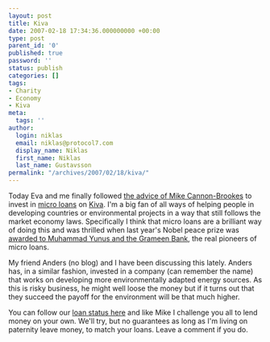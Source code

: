 ```yaml
---
layout: post
title: Kiva
date: 2007-02-18 17:34:36.000000000 +00:00
type: post
parent_id: '0'
published: true
password: ''
status: publish
categories: []
tags:
- Charity
- Economy
- Kiva
meta:
  tags: ''
author:
  login: niklas
  email: niklas@protocol7.com
  display_name: Niklas
  first_name: Niklas
  last_name: Gustavsson
permalink: "/archives/2007/02/18/kiva/"
---
```

Today Eva and me finally followed [the advice of Mike Cannon-Brookes](http://blogs.atlassian.com/rebelutionary/archives/2007/01/kiva_is_truly_extraordinary.html) to invest in [micro loans](http://en.wikipedia.org/wiki/Micro_loans) on [Kiva](http://kiva.org). I'm a big fan of all ways of helping people in developing countries or environmental projects in a way that still follows the market economy laws. Specifically I think that micro loans are a brilliant way of doing this and was thrilled when last year's Nobel peace prize was [awarded to Muhammad Yunus and the Grameen Bank](http://nobelprize.org/nobel_prizes/peace/laureates/2006/), the real pioneers of micro loans.

My friend Anders (no blog) and I have been discussing this lately. Anders has, in a similar fashion, invested in a company (can remember the name) that works on developing more environmentally adapted energy sources. As this is risky business, he might well loose the money but if it turns out that they succeed the payoff for the environment will be that much higher.

You can follow our [loan status here](http://www.kiva.org/lender/niklas3027) and like Mike I challenge you all to lend money on your own. We'll try, but no guarantees as long as I'm living on paternity leave money, to match your loans. Leave a comment if you do.

